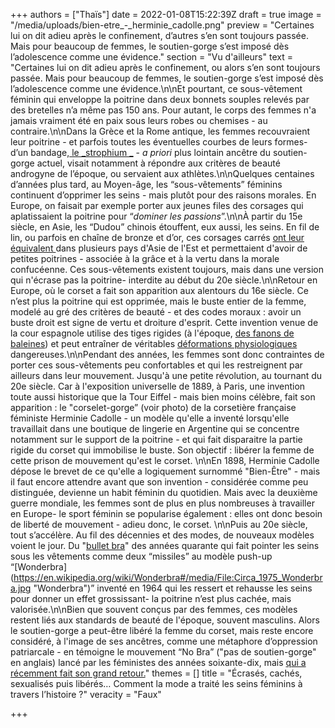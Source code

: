 +++
authors = ["Thaïs"]
date = 2022-01-08T15:22:39Z
draft = true
image = "/media/uploads/bien-etre_-_herminie_cadolle.png"
preview = "Certaines lui on dit adieu après le confinement, d’autres s’en sont toujours passée. Mais pour beaucoup de femmes, le soutien-gorge s’est imposé dès l’adolescence comme une évidence."
section = "Vu d'ailleurs"
text = "Certaines lui on dit adieu après le confinement, ou alors s’en sont toujours passée. Mais pour beaucoup de femmes, le soutien-gorge s’est imposé dès l’adolescence comme une évidence.\n\nEt pourtant, ce sous-vêtement féminin qui enveloppe la poitrine dans deux bonnets souples relevés par des bretelles n’a même pas 150 ans.  Pour autant, le corps des femmes n'a jamais vraiment été en paix sous leurs robes ou chemises - au contraire.\n\nDans la Grèce et la Rome antique,  les femmes recouvraient leur poitrine - et  parfois toutes les éventuelles courbes de leurs formes- d’un bandage,[ le _strophium _](https://fr.wikipedia.org/wiki/Fascia_pectoralis#/media/Fichier:PiazzaArmerina-Mosaik-Bikini.jpg) - _a priori_ plus lointain ancêtre du soutien-gorge actuel, visait notamment à répondre aux critères de beauté androgyne de l’époque, ou servaient aux athlètes.\n\nQuelques centaines d’années plus tard, au Moyen-âge, les “sous-vêtements” féminins continuent d’opprimer les seins - mais plutôt pour des raisons morales. En Europe, on faisait par exemple porter aux jeunes files des corsages qui aplatissaient la poitrine pour “_dominer les passions_”.\n\nÀ partir du 15e siècle, en Asie, les “Dudou”  chinois étouffent, eux aussi, les seins. En fil de lin, ou parfois en chaîne de bronze et d’or, ces corsages carrés [ont leur équivalent ](https://en.wikipedia.org/wiki/Dudou#/media/File:Y%E1%BA%BFm_%C4%91%C3%A0o.jpg)dans plusieurs pays d'Asie de l'Est et permettaient d'avoir de petites poitrines - associée à la grâce et à la vertu dans la morale confucéenne. Ces sous-vêtements existent toujours, mais dans une version qui n'écrase pas la poitrine- interdite au début du 20e siècle.\n\nRetour en Europe, où le corset a fait son apparition aux alentours du 16e siècle. Ce n’est plus la poitrine qui est opprimée, mais le buste entier de la femme, modelé au gré des critères de beauté - et des codes moraux : avoir un buste droit est signe de vertu et droiture d'esprit.  Cette invention venue de la cour espagnole utilise des tiges rigides (à l'époque, [des fanons de baleines](https://fr.wikipedia.org/wiki/Fanon_(c%C3%A9tac%C3%A9s))) et peut entraîner de véritables [déformations physiologiques ](https://en.wikipedia.org/wiki/Corset#/media/File:Efectes_del_cors%C3%A9_en_el_cos_femen%C3%AD_(26790003605).jpg)dangereuses.\n\nPendant des années, les femmes sont donc contraintes de porter ces sous-vêtements peu confortables et qui les restreignent par ailleurs dans leur mouvement. Jusqu'à une petite révolution, au tournant du 20e siècle.  Car à l'exposition universelle de 1889, à Paris, une invention toute aussi historique que la Tour Eiffel - mais bien moins célèbre, fait son apparition : le \"corselet-gorge” (voir photo) de la corsetière française féministe Herminie Cadolle  - un modèle qu'elle a inventé lorsqu'elle travaillait dans une boutique de lingerie en Argentine qui se concentre notamment sur le support de la poitrine - et qui fait disparaitre la partie rigide du corset qui immobilise le buste. Son objectif : libérer la femme de cette prison de mouvement qu'est le corset. \n\nEn 1898, Herminie Cadolle  dépose le brevet de ce qu'elle a logiquement surnommé \"Bien-Être\" -  mais il faut encore attendre avant que son invention - considérée comme peu distinguée,  devienne un habit féminin du quotidien. Mais avec la deuxième guerre mondiale, les femmes sont de plus en plus nombreuses à travailler en Europe- le sport féminin se popularise également : elles ont donc besoin de liberté de mouvement - adieu donc, le corset. \n\nPuis au 20e siècle, tout s’accélère. Au fil des décennies et des modes, de nouveaux modèles voient le jour. Du \"[bullet bra](https://en.wikipedia.org/wiki/List_of_bra_designs#/media/File:Patti_Page_1955.JPG)\" des années quarante qui fait pointer les seins sous les vêtements comme deux “missiles” au modèle push-up “[Wonderbra](https://en.wikipedia.org/wiki/Wonderbra#/media/File:Circa_1975_Wonderbra.jpg \"Wonderbra\")” inventé en 1964 qui les ressert et rehausse les seins pour donner un effet grossissant- la poitrine n’est plus cachée, mais valorisée.\n\nBien que souvent conçus par des femmes, ces modèles restent liés aux standards de beauté  de l'époque,  souvent masculins. Alors le soutien-gorge a peut-être libéré la femme du corset, mais reste encore considéré, à l'image de ses ancêtres, comme une métaphore d’oppression patriarcale - en témoigne le mouvement “No Bra” (\"pas de soutien-gorge\" en anglais) lancé par les féministes des années soixante-dix, mais [qui a récemment fait son grand retour.](https://www.lemonde.fr/campus/article/2021/12/12/chez-les-jeunes-femmes-un-nouveau-ras-le-bol-du-soutien-gorge_6105747_4401467.html)"
themes = []
title = "Écrasés, cachés, sexualisés puis libérés… Comment la mode a traité les seins féminins à travers l’histoire ?"
veracity = "Faux"

+++
